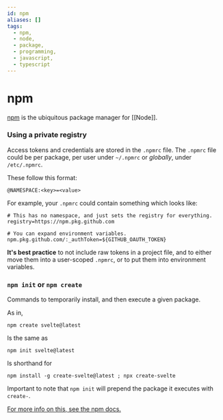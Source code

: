 ```yaml
---
id: npm
aliases: []
tags:
  - npm,
  - node,
  - package,
  - programming,
  - javascript,
  - typescript
---
```


# npm

[npm](https://www.npmjs.com/) is the ubiquitous package manager for [[Node]].

### Using a private registry

Access tokens and credentials are stored in the `.npmrc` file.
The `.npmrc` file could be per package, per user under `~/.npmrc` or *globally*, under `/etc/.npmrc`.

These follow this format:
```shell
@NAMESPACE:<key>=<value>
```

For example, your `.npmrc` could contain something which looks like:
```shell
# This has no namespace, and just sets the registry for everything.
registry=https://npm.pkg.github.com

# You can expand environment variables.
npm.pkg.github.com/:_authToken=${GITHUB_OAUTH_TOKEN}
```

**It's best practice** to not include raw tokens in a project file, and to either move them into a user-scoped `.npmrc`, or to put them into environment variables.

### `npm init` or `npm create`

Commands to temporarily install, and then execute a given package.

As in,
```shell
npm create svelte@latest
```

Is the same as
```shell
npm init svelte@latest
```

Is shorthand for
```shell
npm install -g create-svelte@latest ; npx create-svelte
```

Important to note that `npm init` will prepend the package it executes with `create-`.

[For more info on this, see the npm docs.](https://docs.npmjs.com/cli/v9/commands/npm-init)

